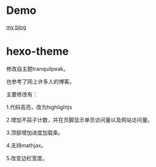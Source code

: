 # Demo
[my blog](http://blog.unicornt.ml)

# hexo-theme
修改自主题tranquilpeak。

也参考了网上许多人的博客。

主要修改有：

1.代码高亮，改为highlightjs

2.增加不蒜子计数，并在页脚显示单页访问量以及网站访问量。

3.顶部增加进度加载条。

4.支持mathjax。

5.改变边栏宽度。
